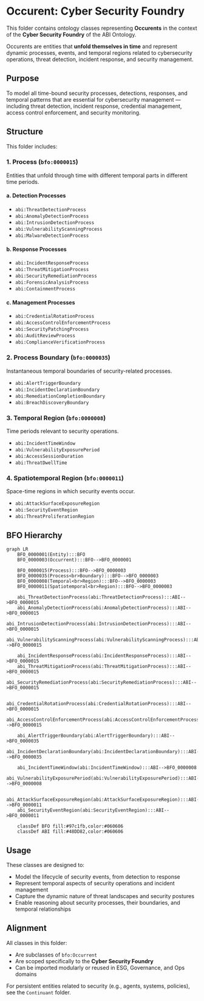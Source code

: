 # Occurent: Cyber Security Foundry

This folder contains ontology classes representing **Occurents** in the context of the **Cyber Security Foundry** of the ABI Ontology.

Occurents are entities that **unfold themselves in time** and represent dynamic processes, events, and temporal regions related to cybersecurity operations, threat detection, incident response, and security management.

## Purpose
To model all time-bound security processes, detections, responses, and temporal patterns that are essential for cybersecurity management — including threat detection, incident response, credential management, access control enforcement, and security monitoring.

## Structure
This folder includes:

### 1. **Process** (`bfo:0000015`)
Entities that unfold through time with different temporal parts in different time periods.

#### a. **Detection Processes**
- `abi:ThreatDetectionProcess`
- `abi:AnomalyDetectionProcess`
- `abi:IntrusionDetectionProcess`
- `abi:VulnerabilityScanningProcess`
- `abi:MalwareDetectionProcess`

#### b. **Response Processes**
- `abi:IncidentResponseProcess`
- `abi:ThreatMitigationProcess`
- `abi:SecurityRemediationProcess`
- `abi:ForensicAnalysisProcess`
- `abi:ContainmentProcess`

#### c. **Management Processes**
- `abi:CredentialRotationProcess`
- `abi:AccessControlEnforcementProcess`
- `abi:SecurityPatchingProcess`
- `abi:AuditReviewProcess`
- `abi:ComplianceVerificationProcess`

### 2. **Process Boundary** (`bfo:0000035`)
Instantaneous temporal boundaries of security-related processes.
- `abi:AlertTriggerBoundary`
- `abi:IncidentDeclarationBoundary`
- `abi:RemediationCompletionBoundary`
- `abi:BreachDiscoveryBoundary`

### 3. **Temporal Region** (`bfo:0000008`)
Time periods relevant to security operations.
- `abi:IncidentTimeWindow`
- `abi:VulnerabilityExposurePeriod`
- `abi:AccessSessionDuration`
- `abi:ThreatDwellTime`

### 4. **Spatiotemporal Region** (`bfo:0000011`)
Space-time regions in which security events occur.
- `abi:AttackSurfaceExposureRegion`
- `abi:SecurityEventRegion`
- `abi:ThreatProliferationRegion`

## BFO Hierarchy

```mermaid
graph LR
    BFO_0000001(Entity):::BFO
    BFO_0000003(Occurrent):::BFO-->BFO_0000001
    
    BFO_0000015(Process):::BFO-->BFO_0000003
    BFO_0000035(Process<br>Boundary):::BFO-->BFO_0000003
    BFO_0000008(Temporal<br>Region):::BFO-->BFO_0000003
    BFO_0000011(Spatiotemporal<br>Region):::BFO-->BFO_0000003
    
    abi_ThreatDetectionProcess(abi:ThreatDetectionProcess):::ABI-->BFO_0000015
    abi_AnomalyDetectionProcess(abi:AnomalyDetectionProcess):::ABI-->BFO_0000015
    abi_IntrusionDetectionProcess(abi:IntrusionDetectionProcess):::ABI-->BFO_0000015
    abi_VulnerabilityScanningProcess(abi:VulnerabilityScanningProcess):::ABI-->BFO_0000015
    
    abi_IncidentResponseProcess(abi:IncidentResponseProcess):::ABI-->BFO_0000015
    abi_ThreatMitigationProcess(abi:ThreatMitigationProcess):::ABI-->BFO_0000015
    abi_SecurityRemediationProcess(abi:SecurityRemediationProcess):::ABI-->BFO_0000015
    
    abi_CredentialRotationProcess(abi:CredentialRotationProcess):::ABI-->BFO_0000015
    abi_AccessControlEnforcementProcess(abi:AccessControlEnforcementProcess):::ABI-->BFO_0000015
    
    abi_AlertTriggerBoundary(abi:AlertTriggerBoundary):::ABI-->BFO_0000035
    abi_IncidentDeclarationBoundary(abi:IncidentDeclarationBoundary):::ABI-->BFO_0000035
    
    abi_IncidentTimeWindow(abi:IncidentTimeWindow):::ABI-->BFO_0000008
    abi_VulnerabilityExposurePeriod(abi:VulnerabilityExposurePeriod):::ABI-->BFO_0000008
    
    abi_AttackSurfaceExposureRegion(abi:AttackSurfaceExposureRegion):::ABI-->BFO_0000011
    abi_SecurityEventRegion(abi:SecurityEventRegion):::ABI-->BFO_0000011

    classDef BFO fill:#97c1fb,color:#060606
    classDef ABI fill:#48DD82,color:#060606
```

## Usage
These classes are designed to:
- Model the lifecycle of security events, from detection to response
- Represent temporal aspects of security operations and incident management
- Capture the dynamic nature of threat landscapes and security postures
- Enable reasoning about security processes, their boundaries, and temporal relationships

## Alignment
All classes in this folder:
- Are subclasses of `bfo:Occurrent`
- Are scoped specifically to the **Cyber Security Foundry**
- Can be imported modularly or reused in ESG, Governance, and Ops domains

For persistent entities related to security (e.g., agents, systems, policies), see the `Continuant` folder.
